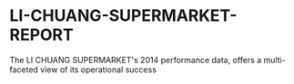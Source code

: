 # LI-CHUANG-SUPERMARKET-REPORT
The LI CHUANG SUPERMARKET's 2014 performance data, offers a multi-faceted view of its operational success
